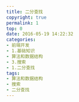 ```yaml
---
title: 二分查找
copyright: true
permalink: 1
top: 0
date: 2016-05-19 14:22:32
categories:
- 前端开发
- 1.基础知识
- 算法和数据结构
- 3.搜索
- 1.二分查找
tags:
- 算法和数据结构
- 搜索
- 二分查找
---
```

